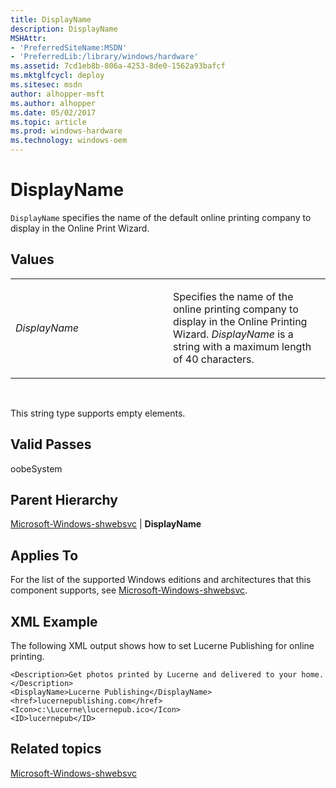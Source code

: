```yaml
---
title: DisplayName
description: DisplayName
MSHAttr:
- 'PreferredSiteName:MSDN'
- 'PreferredLib:/library/windows/hardware'
ms.assetid: 7cd1eb8b-806a-4253-8de0-1562a93bafcf
ms.mktglfcycl: deploy
ms.sitesec: msdn
author: alhopper-msft
ms.author: alhopper
ms.date: 05/02/2017
ms.topic: article
ms.prod: windows-hardware
ms.technology: windows-oem
---
```


# DisplayName


`DisplayName` specifies the name of the default online printing company to display in the Online Print Wizard.

## Values


<table>
<colgroup>
<col width="50%" />
<col width="50%" />
</colgroup>
<tbody>
<tr class="odd">
<td><p><em>DisplayName</em></p></td>
<td><p>Specifies the name of the online printing company to display in the Online Printing Wizard. <em>DisplayName</em> is a string with a maximum length of 40 characters.</p></td>
</tr>
</tbody>
</table>

 

This string type supports empty elements.

## Valid Passes


oobeSystem

## Parent Hierarchy


[Microsoft-Windows-shwebsvc](microsoft-windows-shwebsvc.md) | **DisplayName**

## Applies To


For the list of the supported Windows editions and architectures that this component supports, see [Microsoft-Windows-shwebsvc](microsoft-windows-shwebsvc.md).

## XML Example


The following XML output shows how to set Lucerne Publishing for online printing.

```
<Description>Get photos printed by Lucerne and delivered to your home.</Description>
<DisplayName>Lucerne Publishing</DisplayName>
<href>lucernepublishing.com</href>
<Icon>c:\Lucerne\lucernepub.ico</Icon>
<ID>lucernepub</ID>
```

## Related topics


[Microsoft-Windows-shwebsvc](microsoft-windows-shwebsvc.md)

 

 








